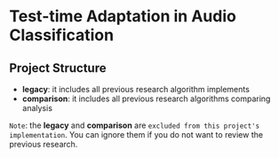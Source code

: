 # Test-time Adaptation in Audio Classification

## Project Structure
+ **legacy**: it includes all previous research algorithm implements
+ **comparison**: it includes all previous research algorithms comparing analysis

`Note`: the **legacy** and **comparison** are `excluded from this project's implementation`. 
You can ignore them if you do not want to review the previous research.
